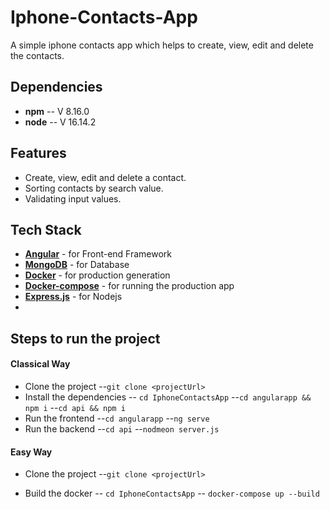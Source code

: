 # Iphone-Contacts-App
A simple iphone contacts app which helps to create, view, edit and delete the contacts. 


## Dependencies
- **npm** -- V 8.16.0
- **node** -- V 16.14.2

## Features
- Create, view, edit and delete a contact. 
- Sorting contacts by search value. 
- Validating input values.

## Tech Stack
- [**Angular**](https://angular.io/) - for Front-end Framework
- [**MongoDB**](https://www.mongodb.com/) - for Database
- [**Docker**](https://docs.docker.com/desktop/#download-and-install) - for production generation
- [**Docker-compose**](https://docs.docker.com/compose/install/) - for running the production app
- [**Express.js**](https://expressjs.com/) - for Nodejs
- 
## Steps to run the project
#### Classical Way

- Clone the project
 --`git clone <projectUrl>`
- Install the dependencies
 -- `cd IphoneContactsApp`
 --`cd angularapp && npm i`
 --`cd api && npm i`
- Run the frontend
 --`cd angularapp`
 --`ng serve`
- Run the backend
  --`cd api`
 --`nodmeon server.js`
 
#### Easy Way

- Clone the project
 --`git clone <projectUrl>`
 
- Build the docker
 -- `cd IphoneContactsApp`
 -- `docker-compose up --build`
